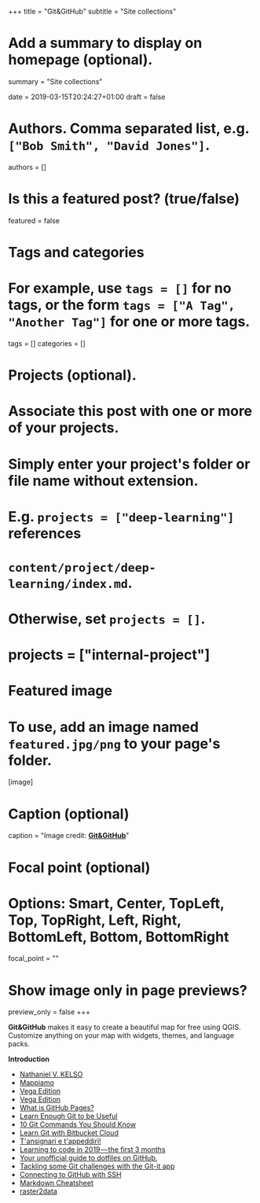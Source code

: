 +++
title = "Git&GitHub"
subtitle = "Site collections"

# Add a summary to display on homepage (optional).
summary = "Site collections"

date = 2019-03-15T20:24:27+01:00
draft = false

# Authors. Comma separated list, e.g. `["Bob Smith", "David Jones"]`.
authors = []

# Is this a featured post? (true/false)
featured = false

# Tags and categories
# For example, use `tags = []` for no tags, or the form `tags = ["A Tag", "Another Tag"]` for one or more tags.
tags = []
categories = []

# Projects (optional).
#   Associate this post with one or more of your projects.
#   Simply enter your project's folder or file name without extension.
#   E.g. `projects = ["deep-learning"]` references
#   `content/project/deep-learning/index.md`.
#   Otherwise, set `projects = []`.
# projects = ["internal-project"]

# Featured image
# To use, add an image named `featured.jpg/png` to your page's folder.
[image]
  # Caption (optional)
  caption = "Image credit: [**Git&**](https://git-scm.com/)[**GitHub**](https://github.com/)"


  # Focal point (optional)
  # Options: Smart, Center, TopLeft, Top, TopRight, Left, Right, BottomLeft, Bottom, BottomRight
  focal_point = ""

  # Show image only in page previews?
  preview_only = false
+++

  **Git&GitHub** makes it easy to create a beautiful map for free using QGIS. Customize anything on your map with widgets, themes, and language packs.

  **Introduction**


  - [Nathaniel V. KELSO](https://github.com/nvkelso)
  - [Mappiamo](https://github.com/mappiamo)
  - [Vega Edition](https://gramener.github.io/visual-vocabulary-vega/)
  - [Vega Edition](https://vega.github.io/vega/)
  - [What is GitHub Pages?](https://pages.github.com/)
  - [Learn Enough Git to be Useful](https://towardsdatascience.com/learn-enough-git-to-be-useful-281561eef959)
  - [10 Git Commands You Should Know](https://towardsdatascience.com/10-git-commands-you-should-know-df54bea1595c)
  - [Learn Git with Bitbucket Cloud](https://www.atlassian.com/git/tutorials/learn-git-with-bitbucket-cloud)
  - [T'ansignari e t'appeddiri!](https://github.com/opendatasicilia/tansignari)
  - [Learning to code in 2019 — the first 3 months](https://medium.freecodecamp.org/learning-to-code-in-2019-the-first-3-months-b3c843204bb7)
  - [Your unofficial guide to dotfiles on GitHub.](https://dotfiles.github.io/)
  - [Tackling some Git challenges with the Git-it app](https://github.com/jlord/git-it-electron)
  - [Connecting to GitHub with SSH](https://help.github.com/en/articles/connecting-to-github-with-ssh)
  - [Markdown Cheatsheet](https://github.com/adam-p/markdown-here/wiki/Markdown-Cheatsheet)
  - [raster2data](https://github.com/thejholloway/raster2data)
